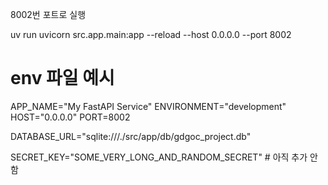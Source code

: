 

8002번 포트로 실행

uv run uvicorn src.app.main:app --reload --host 0.0.0.0 --port 8002


# env 파일 예시

APP_NAME="My FastAPI Service"
ENVIRONMENT="development"
HOST="0.0.0.0"
PORT=8002

DATABASE_URL="sqlite:///./src/app/db/gdgoc_project.db"

SECRET_KEY="SOME_VERY_LONG_AND_RANDOM_SECRET" # 아직 추가 안함